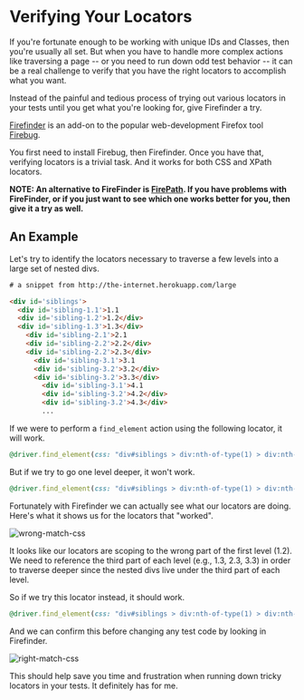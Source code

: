 # Verifying Your Locators

If you're fortunate enough to be working with unique IDs and Classes, then you're usually all set. But when you have to handle more complex actions like traversing a page -- or you need to run down odd test behavior -- it can be a real challenge to verify that you have the right locators to accomplish what you want.

Instead of the painful and tedious process of trying out various locators in your tests until you get what you're looking for, give Firefinder a try.

[Firefinder](https://addons.mozilla.org/en-US/firefox/addon/firefinder-for-firebug/) is an add-on to the popular web-development Firefox tool [Firebug](https://addons.mozilla.org/en-US/firefox/addon/firebug/).

You first need to install Firebug, then Firefinder. Once you have that, verifying locators is a trivial task. And it works for both CSS and XPath locators.

__NOTE: An alternative to FireFinder is [FirePath](https://addons.mozilla.org/en-US/firefox/addon/firepath/). If you have problems with FireFinder, or if you just want to see which one works better for you, then give it a try as well.__

## An Example

Let's try to identify the locators necessary to traverse a few levels into a large set of nested divs.

```html
# a snippet from http://the-internet.herokuapp.com/large

<div id='siblings'>
  <div id='sibling-1.1'>1.1
  <div id='sibling-1.2'>1.2</div>
  <div id='sibling-1.3'>1.3</div>
    <div id='sibling-2.1'>2.1
    <div id='sibling-2.2'>2.2</div>
    <div id='sibling-2.2'>2.3</div>
      <div id='sibling-3.1'>3.1
      <div id='sibling-3.2'>3.2</div>
      <div id='sibling-3.2'>3.3</div>
        <div id='sibling-3.1'>4.1
        <div id='sibling-3.2'>4.2</div>
        <div id='sibling-3.2'>4.3</div>
        ...
```

If we were to perform a `find_element` action using the following locator, it will work.

```ruby
@driver.find_element(css: "div#siblings > div:nth-of-type(1) > div:nth-of-type(1)")
```

But if we try to go one level deeper, it won't work.

```ruby
@driver.find_element(css: "div#siblings > div:nth-of-type(1) > div:nth-of-type(1) > div:nth-of-type(1)")
```

Fortunately with Firefinder we can actually see what our locators are doing. Here's what it shows us for the locators that "worked".

![wrong-match-css](http://elementalselenium.com/img/firefinder/wrong-match-css.png)

It looks like our locators are scoping to the wrong part of the first level (1.2). We need to reference the third part of each level (e.g., 1.3, 2.3, 3.3) in order to traverse deeper since the nested divs live under the third part of each level.

So if we try this locator instead, it should work.

```ruby
@driver.find_element(css: "div#siblings > div:nth-of-type(1) > div:nth-of-type(3) > div:nth-of-type(3)")
```

And we can confirm this before changing any test code by looking in Firefinder.

![right-match-css](http://elementalselenium.com/img/firefinder/right-match-css.png)

This should help save you time and frustration when running down tricky locators in your tests. It definitely has for me.

